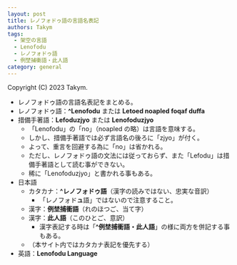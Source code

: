 ```yaml
---
layout: post
title: レノフォドゥ語の言語名表記
authors: Takym
tags:
  - 架空の言語
  - Lenofodu
  - レノフォドゥ語
  - 例埜捕衝語・此人語
category: general
---
```

Copyright (C) 2023 Takym.

* レノフォドゥ語の言語名表記をまとめる。
* レノフォドゥ語：**^Lenofodu** または **Letoed noapled foqaf duffa**
* 措備手著語：**Lefoduzjyo** または **Lenofoduzjyo**
	* 「Lenofodu」の「no」（noapled の略）は言語を意味する。
	* しかし、措備手著語では必ず言語名の後ろに「zjyo」が付く。
	* よって、重言を回避する為に「no」は省かれる。
	* ただし、レノフォドゥ語の文法には従っておらず、また「Lefodu」は措備手著語として読む事ができない。
	* 稀に「Lenofoduzjyo」と書かれる事もある。
* 日本語
	* カタカナ：**^レノフォドゥ語**（漢字の読みではない、忠実な音訳）
		* 「レノフォド**ュ**語」ではないので注意すること。
	* 漢字：**例埜捕衝語**（れのほつご、当て字）
	* 漢字：**此人語**（このひとご、意訳）
		* 漢字表記する時は「**^例埜捕衝語・此人語**」の様に両方を併記する事もある。
	* （本サイト内ではカタカナ表記を優先する）
* 英語：**Lenofodu Language**
